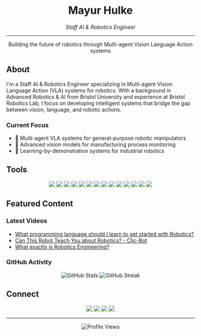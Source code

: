 <div align="center">
  <h1>Mayur Hulke</h1>
  <p><em>Staff AI & Robotics Engineer</em></p>
</div>

---

<div align="center">
  <p>Building the future of robotics through Multi-agent Vision Language Action systems</p>
</div>

## About

I'm a Staff AI & Robotics Engineer specializing in Multi-agent Vision Language Action (VLA) systems for robotics. With a background in Advanced Robotics & AI from Bristol University and experience at Bristol Robotics Lab, I focus on developing intelligent systems that bridge the gap between vision, language, and robotic actions.

### Current Focus
- 🤖 Multi-agent VLA systems for general-purpose robotic manipulators
- 🎯 Advanced vision models for manufacturing process monitoring
- 🎥 Learning-by-demonstration systems for industrial robotics

## Tools

<div align="center">
  <p>
    <img src="https://img.shields.io/badge/Python-3776AB?style=for-the-badge&logo=python&logoColor=white" />
    <img src="https://img.shields.io/badge/C%2B%2B-00599C?style=for-the-badge&logo=c%2B%2B&logoColor=white" />
    <img src="https://img.shields.io/badge/ROS-22314E?style=for-the-badge&logo=ros&logoColor=white" />
    <img src="https://img.shields.io/badge/PyTorch-EE4C2C?style=for-the-badge&logo=pytorch&logoColor=white" />
    <img src="https://img.shields.io/badge/TensorFlow-FF6F00?style=for-the-badge&logo=tensorflow&logoColor=white" />
    <img src="https://img.shields.io/badge/LangChain-121212?style=for-the-badge&logo=langchain&logoColor=white" />
    <img src="https://img.shields.io/badge/CrewAI-00A67E?style=for-the-badge&logo=python&logoColor=white" />
    <img src="https://img.shields.io/badge/AutoGPT-00A67E?style=for-the-badge&logo=autogpt&logoColor=white" />
    <img src="https://img.shields.io/badge/Kubernetes-326CE5?style=for-the-badge&logo=kubernetes&logoColor=white" />
    <img src="https://img.shields.io/badge/Docker-2496ED?style=for-the-badge&logo=docker&logoColor=white" />
    <img src="https://img.shields.io/badge/Weights_&_Biases-FFBE00?style=for-the-badge&logo=weightsandbiases&logoColor=black" />
    <img src="https://img.shields.io/badge/NVIDIA-76B900?style=for-the-badge&logo=nvidia&logoColor=white" />
    <img src="https://img.shields.io/badge/Jetson-76B900?style=for-the-badge&logo=nvidia&logoColor=white" />
    <img src="https://img.shields.io/badge/STM32-03234B?style=for-the-badge&logo=stmicroelectronics&logoColor=white" />
  </p>
</div>

## Featured Content

### Latest Videos
- [What programming language should I learn to get started with Robotics?](https://www.youtube.com/watch?v=DTBSpbNhaCs)
- [Can This Robot Teach You about Robotics? - Clic-Bot](https://www.youtube.com/watch?v=n8pA9jj6Idk)
- [What exactly is Robotics Engineering?](https://www.youtube.com/watch?v=NlOcSPDFnk0)

### GitHub Activity
<div align="center">
  <img src="https://github-readme-stats.vercel.app/api?username=mayurhulke&show_icons=true&theme=transparent&hide_border=true&count_private=true" alt="GitHub Stats" />
  <img src="https://github-readme-streak-stats.herokuapp.com/?user=mayurhulke&theme=transparent&hide_border=true" alt="GitHub Streak" />
</div>

## Connect

<div align="center">
  <a href="https://www.youtube.com/c/LetsTalkWithRobots"><img src="https://img.shields.io/badge/YouTube-FF0000?style=flat-square&logo=youtube&logoColor=white" /></a>
  <a href="https://www.instagram.com/themayurhulk/"><img src="https://img.shields.io/badge/Instagram-E4405F?style=flat-square&logo=instagram&logoColor=white" /></a>
  <a href="https://www.linkedin.com/in/mayurhulke/"><img src="https://img.shields.io/badge/LinkedIn-0A66C2?style=flat-square&logo=linkedin&logoColor=white" /></a>
  <a href="https://x.com/LetstalkRobots"><img src="https://img.shields.io/badge/Twitter-1DA1F2?style=flat-square&logo=twitter&logoColor=white" /></a>
</div>

---

<div align="center">
  <img src="https://komarev.com/ghpvc/?username=mayurhulke&color=blueviolet&style=flat-square" alt="Profile Views" />
</div>
